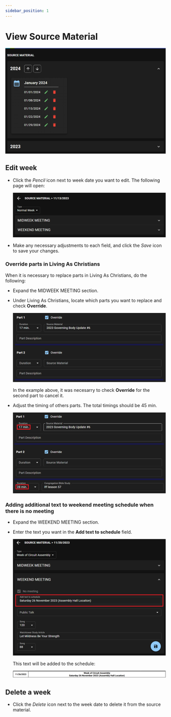 ```yaml
---
sidebar_position: 1
---
```


# View Source Material

![Source Material](./cpe_source_material.png)

## Edit week

- Click the _Pencil_ icon next to week date you want to edit. The following page will open:

  ![Source Material Edit](./cpe_source_material_edit.png)

- Make any necessary adjustments to each field, and click the _Save_ icon to save your changes.

### Override parts in Living As Christians

When it is necessary to replace parts in Living As Christians, do the following:

- Expand the MIDWEEK MEETING section.

- Under Living As Christians, locate which parts you want to replace and check **Override**.

  ![Source Material Override](./cpe_source_material_override.png)

  In the example above, it was necesarry to check **Override** for the second part to cancel it.

- Adjust the timing of others parts. The total timings should be 45 min.

  ![Source Material LC Timings](./cpe_source_material_lc_timings.png)

### Adding additional text to weekend meeting schedule when there is no meeting

- Expand the WEEKEND MEETING section.

- Enter the text you want in the **Add text to schedule** field.

  ![Source Material Text Schedule](./cpe_source_material_text_schedule.png)

  This text will be added to the schedule:

  ![Weekend Meeting PDF](./cpe_weekend_meeting_pdf.png)

## Delete a week

- Click the _Delete_ icon next to the week date to delete it from the source material.
